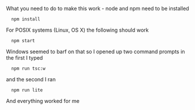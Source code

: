 What you need to do to make this work - node and npm need to be installed

```
  npm install
```

For POSIX systems (Linux, OS X) the following should work

```
  npm start
```

Windows seemed to barf on that so I opened up two command prompts in the first I typed

```
  npm run tsc:w
```

and the second I ran

```
  npm run lite
```

And everything worked for me


